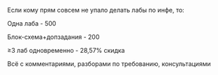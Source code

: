 Если кому прям совсем не упало делать лабы по инфе, то:

Одна лаба - 500

Блок-схема+допзадания - 200

≥3 лаб одновременно - 28,57% скидка

Всё с комментариями, разборами по требованию, консультациями
